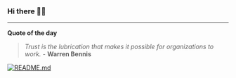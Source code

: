 ### Hi there 👋🏻


---

**Quote of the day**

> *Trust is the lubrication that makes it possible for organizations to work.* - **Warren Bennis** 

[![README.md](https://github.com/marcolovazzano/marcolovazzano/actions/workflows/readme.yml/badge.svg?branch=main)](https://github.com/marcolovazzano/marcolovazzano/actions/workflows/readme.yml)
